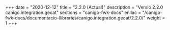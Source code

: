 +++
date        = "2020-12-12"
title       = "2.2.0 (Actual)"
description = "Versió 2.2.0 canigo.integration.gecat"
sections    = "canigo-fwk-docs"
enllac		= "/canigo-fwk-docs/documentacio-llibreries/canigo.integration.gecat/2.2.0/"
weight		= 1
+++
